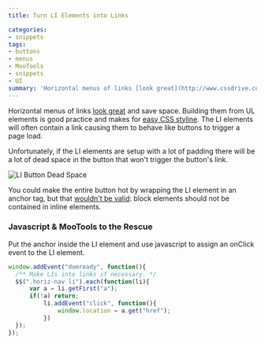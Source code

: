 ```yaml
---
title: Turn LI Elements into Links

categories:
- snippets
tags:
- buttons
- menus
- MooTools
- snippets
- UI
summary: 'Horizontal menus of links [look great](http://www.cssdrive.com/index.php/menudesigns/category/C20/ "horizontal menus") and save space. Building them from UL elements is good practice and makes for [easy CSS styline](http://www.alistapart.com/articles/horizdropdowns/). The LI elements will often contain a link causing them to behave like buttons to trigger a page load.'
---
```

Horizontal menus of links [look great](http://www.cssdrive.com/index.php/menudesigns/category/C20/ "horizontal menus") and save space. Building them from UL elements is good practice and makes for [easy CSS styline](http://www.alistapart.com/articles/horizdropdowns/). The LI elements will often contain a link causing them to behave like buttons to trigger a page load.

Unfortunately, if the LI elements are setup with a lot of padding there will be a lot of dead space in the button that won't trigger the button's link.

![LI Button Dead Space](http://c5.simulacre.org/blog/images/deadspace.png)

You could make the entire button hot by wrapping the LI element in an anchor tag, but that [wouldn't be valid](http://www.w3.org/TR/html401/struct/global.html#h-7.5.3): block elements should not be contained in inline elements.

### Javascript & MooTools to the Rescue

Put the anchor inside the LI element and use javascript to assign an onClick event to the LI element.

```js
window.addEvent("domready", function(){
  /** Make LIs into links if necessary. */
  $$(".horiz-nav li").each(function(li){
      var a = li.getFirst("a");
      if(!a) return;
          li.addEvent("click", function(){
              window.location = a.get("href");
          })
  });
});
```
